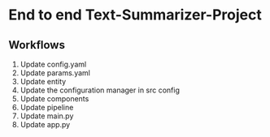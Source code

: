 # End to end Text-Summarizer-Project

## Workflows

1. Update config.yaml
2. Update params.yaml
3. Update entity
4. Update the configuration manager in src config
5. Update components
6. Update pipeline
7. Update main.py
8. Update app.py